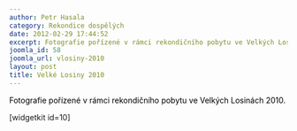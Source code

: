 ```yaml
---
author: Petr Hasala
category: Rekondice dospělých
date: 2012-02-29 17:44:52
excerpt: Fotografie pořízené v rámci rekondičního pobytu ve Velkých Losinách 2010
joomla_id: 58
joomla_url: vlosiny-2010
layout: post
title: Velké Losiny 2010
---
```


<p>
 <span style="color: #000000;">
  Fotografie pořízené v rámci rekondičního pobytu ve Velkých Losinách 2010.
 </span>
</p>
<p>
 [widgetkit id=10]
</p>